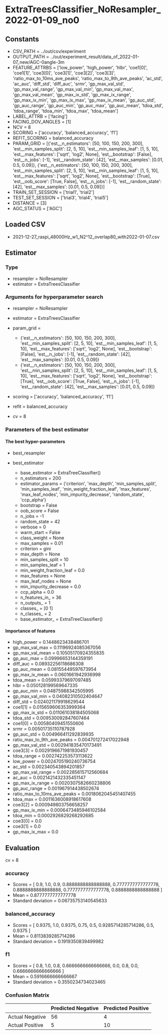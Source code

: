 # ExtraTreesClassifier_NoResampler_2022-01-09_no0
## Constants
- CSV_PATH = ../out/csv/experiment
- OUTPUT_PATH = ../out/experiment_result/data_of_2022-01-07_new/AGC-0angle-3m
- FEATURE_ATTRBS = ['low_power', 'high_power', 'hlbr', 'coe1[0]', 'coe1[1]', 'coe3[0]', 'coe3[1]', 'coe3[2]', 'coe3[3]', 'ratio_max_to_10ms_ave_peaks', 'ratio_max_to_9th_ave_peaks', 'ac_std', 'ac_auc', 'diff_std', 'diff_auc', 'srmr', 'gp_max_val_std', 'gp_max_val_range', 'gp_max_val_min', 'gp_max_val_max', 'gp_max_val_mean', 'gp_max_ix_std', 'gp_max_ix_range', 'gp_max_ix_min', 'gp_max_ix_max', 'gp_max_ix_mean', 'gp_auc_std', 'gp_auc_range', 'gp_auc_min', 'gp_auc_max', 'gp_auc_mean', 'tdoa_std', 'tdoa_range', 'tdoa_min', 'tdoa_max', 'tdoa_mean']
- LABEL_ATTRB = ['facing']
- FACING_DOV_ANGLES = [1]
- NCV = 8
- SCORING = ['accuracy', 'balanced_accuracy', 'f1']
- REFIT_SCORING = balanced_accuracy
- PARAM_GRID = [{'est__n_estimators': [50, 100, 150, 200, 300], 'est__min_samples_split': [2, 5, 10], 'est__min_samples_leaf': [1, 5, 10], 'est__max_features': ['sqrt', 'log2', None], 'est__bootstrap': [False], 'est__n_jobs': [-1], 'est__random_state': [42], 'est__max_samples': [0.01, 0.5, 0.09]}, {'est__n_estimators': [50, 100, 150, 200, 300], 'est__min_samples_split': [2, 5, 10], 'est__min_samples_leaf': [1, 5, 10], 'est__max_features': ['sqrt', 'log2', None], 'est__bootstrap': [True], 'est__oob_score': [True, False], 'est__n_jobs': [-1], 'est__random_state': [42], 'est__max_samples': [0.01, 0.5, 0.09]}]
- TRAIN_SET_SESSION = ['trial1', 'trial2']
- TEST_SET_SESSION = ['trial3', 'trial4', 'trial5']
- DISTANCE = [3]
- AGC_STATUS = ['AGC']

## Loaded CSV
- 2021-12-27_raspi_48000Hz_w1_N2^12_overlap80_with2022-01-07.csv

## Estimator
### Type
- resampler = NoResampler
- estimator = ExtraTreesClassifier

### Arguments for hyperparameter search
- resampler = NoResampler
- estimator = ExtraTreesClassifier
- param_grid = 
	- {'est__n_estimators': [50, 100, 150, 200, 300], 'est__min_samples_split': [2, 5, 10], 'est__min_samples_leaf': [1, 5, 10], 'est__max_features': ['sqrt', 'log2', None], 'est__bootstrap': [False], 'est__n_jobs': [-1], 'est__random_state': [42], 'est__max_samples': [0.01, 0.5, 0.09]}
	- {'est__n_estimators': [50, 100, 150, 200, 300], 'est__min_samples_split': [2, 5, 10], 'est__min_samples_leaf': [1, 5, 10], 'est__max_features': ['sqrt', 'log2', None], 'est__bootstrap': [True], 'est__oob_score': [True, False], 'est__n_jobs': [-1], 'est__random_state': [42], 'est__max_samples': [0.01, 0.5, 0.09]}

- scoring = ['accuracy', 'balanced_accuracy', 'f1']
- refit = balanced_accuracy
- cv = 8

### Parameters of the best estimator
#### The best hyper-parameters
- best_resampler

- best_estimator
	- base_estimator = ExtraTreeClassifier()
	- n_estimators = 200
	- estimator_params = ('criterion', 'max_depth', 'min_samples_split', 'min_samples_leaf', 'min_weight_fraction_leaf', 'max_features', 'max_leaf_nodes', 'min_impurity_decrease', 'random_state', 'ccp_alpha')
	- bootstrap = False
	- oob_score = False
	- n_jobs = -1
	- random_state = 42
	- verbose = 0
	- warm_start = False
	- class_weight = None
	- max_samples = 0.01
	- criterion = gini
	- max_depth = None
	- min_samples_split = 10
	- min_samples_leaf = 1
	- min_weight_fraction_leaf = 0.0
	- max_features = None
	- max_leaf_nodes = None
	- min_impurity_decrease = 0.0
	- ccp_alpha = 0.0
	- n_features_in_ = 36
	- n_outputs_ = 1
	- classes_ = [0 1]
	- n_classes_ = 2
	- base_estimator_ = ExtraTreeClassifier()

#### Importance of features
- high_power = 0.1448623438486701
- gp_max_val_max = 0.11196924085367056
- gp_max_val_mean = 0.10505170924355835
- gp_auc_max = 0.09996653144359191
- diff_auc = 0.08932256118686308
- gp_auc_mean = 0.08155449597673954
- gp_max_ix_mean = 0.0601661942936998
- tdoa_mean = 0.05993379697097485
- hlbr = 0.050128199569647335
- gp_auc_min = 0.04875988342505995
- gp_max_val_min = 0.04082310502404647
- diff_std = 0.024021179918629544
- coe1[1] = 0.015659606353999364
- gp_max_ix_std = 0.011061038184505068
- tdoa_std = 0.009530092847607464
- coe1[0] = 0.00580409451550606
- srmr = 0.00501735110787928
- gp_auc_std = 0.004966411292839935
- ratio_max_to_9th_ave_peaks = 0.004701272417022948
- gp_max_val_std = 0.002941835470173491
- coe3[3] = 0.0029196671981930457
- tdoa_range = 0.002742253573113622
- low_power = 0.0024705190240736754
- ac_std = 0.002340543894201857
- gp_max_val_range = 0.002285615712560684
- ac_auc = 0.0021421432335451147
- gp_max_ix_range = 0.0020307582660238806
- gp_auc_range = 0.001967914438502674
- ratio_max_to_10ms_ave_peaks = 0.0018062045451407455
- tdoa_max = 0.0011636008918617608
- coe3[2] = 0.000949803756658257
- gp_max_ix_min = 0.0006473485946102584
- tdoa_min = 0.0002926829268292685
- coe3[0] = 0.0
- coe3[1] = 0.0
- gp_max_ix_max = 0.0

## Evaluation
cv = 8
### accuracy
- Scores = [ 0.9, 1.0, 0.9, 0.8888888888888888, 0.7777777777777778, 0.8888888888888888, 0.7777777777777778, 0.8888888888888888 ]
- Mean = 0.8777777777777778
- Standard deviation = 0.06735753140545633

### balanced_accuracy
- Scores = [ 0.9375, 1.0, 0.9375, 0.75, 0.5, 0.9285714285714286, 0.5, 0.9375 ]
- Mean = 0.8113839285714286
- Standard deviation = 0.1919350839499982

### f1
- Scores = [ 0.8, 1.0, 0.8, 0.6666666666666666, 0.0, 0.8, 0.0, 0.6666666666666666 ]
- Mean = 0.5916666666666667
- Standard deviation = 0.3550234734023465

### Confusion Matrix
|  | Predicted Negative | Predicted Positive |
| --- | --- | --- |
| Actual Negative | 56 | 4 |
| Actual Positive | 5 | 10 |

      